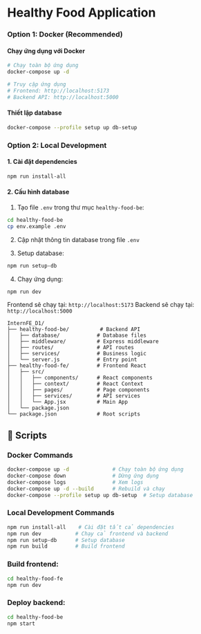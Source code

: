 # Healthy Food Application

### Option 1: Docker (Recommended)

#### Chạy ứng dụng với Docker
```bash
# Chạy toàn bộ ứng dụng
docker-compose up -d

# Truy cập ứng dụng
# Frontend: http://localhost:5173
# Backend API: http://localhost:5000
```

#### Thiết lập database 
```bash
docker-compose --profile setup up db-setup
```

### Option 2: Local Development

#### 1. Cài đặt dependencies
```bash
npm run install-all
```

#### 2. Cấu hình database
1. Tạo file `.env` trong thư mục `healthy-food-be`:
```bash
cd healthy-food-be
cp env.example .env
```

2. Cập nhật thông tin database trong file `.env`

3. Setup database:
```bash
npm run setup-db
```

4. Chạy ứng dụng:
```bash
npm run dev
```

Frontend sẽ chạy tại: `http://localhost:5173`
Backend sẽ chạy tại: `http://localhost:5000`

```
InternFE_D1/
├── healthy-food-be/          # Backend API
│   ├── database/            # Database files
│   ├── middleware/          # Express middleware
│   ├── routes/              # API routes
│   ├── services/            # Business logic
│   └── server.js            # Entry point
├── healthy-food-fe/         # Frontend React
│   ├── src/
│   │   ├── components/      # React components
│   │   ├── context/         # React Context
│   │   ├── pages/           # Page components
│   │   ├── services/        # API services
│   │   └── App.jsx          # Main App
│   └── package.json
└── package.json             # Root scripts
```


## 🔄 Scripts

### Docker Commands
```bash
docker-compose up -d              # Chạy toàn bộ ứng dụng
docker-compose down               # Dừng ứng dụng
docker-compose logs               # Xem logs
docker-compose up -d --build      # Rebuild và chạy
docker-compose --profile setup up db-setup  # Setup database
```

### Local Development Commands
```bash
npm run install-all    # Cài đặt tất cả dependencies
npm run dev           # Chạy cả frontend và backend
npm run setup-db      # Setup database
npm run build         # Build frontend
```

### Build frontend:
```bash
cd healthy-food-fe
npm run dev
```

### Deploy backend:
```bash
cd healthy-food-be
npm start
